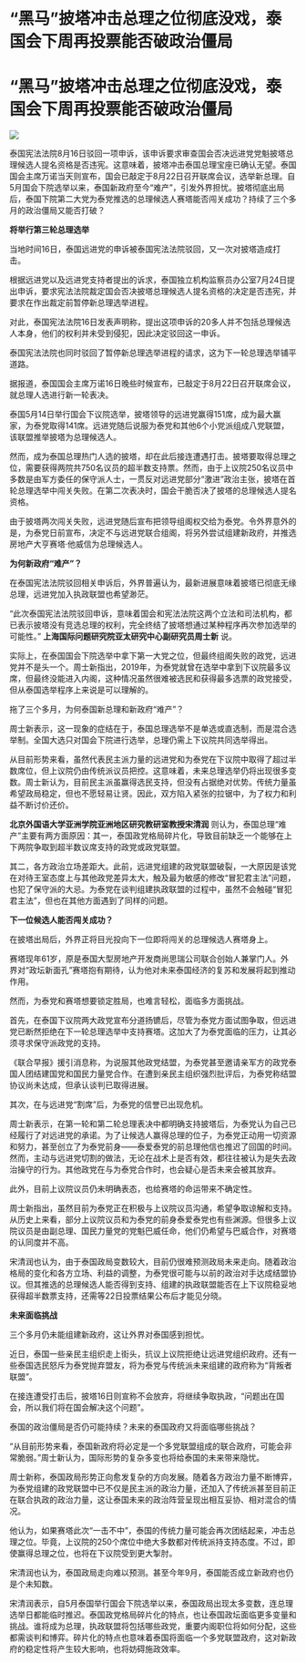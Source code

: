 # “黑马”披塔冲击总理之位彻底没戏，泰国会下周再投票能否破政治僵局

# “黑马”披塔冲击总理之位彻底没戏，泰国会下周再投票能否破政治僵局

![](https://inews.gtimg.com/om_bt/O78EZgZDZLWlji3hUqZUwU1wRVDkH0wx9GyK8YKFOp9N0AA/1000)

泰国宪法法院8月16日驳回一项申诉，该申诉要求审查国会否决远进党党魁披塔总理候选人提名资格是否违宪。这意味着，披塔冲击泰国总理宝座已确认无望。泰国国会主席万诺当天则宣布，国会已敲定于8月22日召开联席会议，选举新总理。自5月国会下院选举以来，泰国新政府至今“难产”，引发外界担忧。披塔彻底出局后，泰国下院第二大党为泰党推选的总理候选人赛塔能否闯关成功？持续了三个多月的政治僵局又能否打破？

**将举行第三轮总理选举**

当地时间16日，泰国远进党的申诉被泰国宪法法院驳回，又一次对披塔造成打击。

根据远进党以及远进党支持者提出的诉求，泰国独立机构监察员办公室7月24日提出申诉，要求宪法法院裁定国会否决披塔总理候选人提名资格的决定是否违宪，并要求在作出裁定前暂停新总理选举进程。

对此，泰国宪法法院16日发表声明称，提出这项申诉的20多人并不包括总理候选人本身，他们的权利并未受到侵犯，因此决定驳回这一申诉。

泰国宪法法院也同时驳回了暂停新总理选举进程的请求，这为下一轮总理选举铺平道路。

据报道，泰国国会主席万诺16日晚些时候宣布，已敲定于8月22日召开联席会议，就总理人选进行新一轮表决。

泰国5月14日举行国会下议院选举，披塔领导的远进党赢得151席，成为最大赢家，为泰党取得141席。远进党随后说服为泰党和其他6个小党派组成八党联盟，该联盟推举披塔为总理候选人。

然而，成为泰国总理热门人选的披塔，却在此后接连遭遇打击。披塔要取得总理之位，需要获得两院共750名议员的超半数支持票。然而，由于上议院250名议员中多数是由军方委任的保守派人士，一贯反对远进党部分“激进”政治主张，披塔在首轮总理选举中闯关失败。在第二次表决时，国会干脆否决了披塔的总理候选人提名资格。

由于披塔两次闯关失败，远进党随后宣布把领导组阁权交给为泰党。令外界意外的是，为泰党日前宣布，决定不与远进党联合组阁，将另外尝试组建新政府，并推选房地产大亨赛塔·他威信为总理候选人。

**为何新政府“难产”？**

在泰国宪法法院驳回相关申诉后，外界普遍认为，最新进展意味着披塔已彻底无缘总理，远进党加入执政联盟也希望渺茫。

“此次泰国宪法法院驳回申诉，意味着国会和宪法法院这两个立法和司法机构，都已表示披塔没有竞选总理的权利，完全终结了披塔想通过某种程序再次参加选举的可能性。”
**上海国际问题研究院亚太研究中心副研究员周士新** 说。

实际上，在泰国国会下院选举中拿下第一大党之位，但最终组阁失败的政党，远进党并不是头一个。周士新指出，2019年，为泰党就曾在选举中拿到下议院最多议席，但最终没能进入内阁，这种情况虽然很难被选民和获得最多选票的政党接受，但从泰国选举程序上来说是可以理解的。

拖了三个多月，为何泰国新总理和新政府“难产”？

周士新表示，这一现象的症结在于，泰国总理选举不是单选或直选制，而是混合选举制。全国大选只对国会下院进行选举，总理仍需上下议院共同选举得出。

从目前形势来看，虽然代表民主派力量的远进党和为泰党在下议院中取得了超过半数席位，但上议院仍由传统派议员把控。这意味着，未来总理选举仍将出现很多变数。周士新认为，目前民主派虽赢得选民支持，但没有占据绝对优势。传统力量虽希望政局稳定，但也不愿轻易让贤。因此，双方陷入紧张的拉锯中，为了权力和利益不断讨价还价。

**北京外国语大学亚洲学院亚洲地区研究教研室教授宋清润**
则认为，泰国总理“难产”主要有两方面原因：其一，泰国政党格局碎片化，导致目前缺乏一个能够在上下两院争取到超半数议席支持的政党或政党联盟。

其二，各方政治立场差距大。此前，远进党组建的政党联盟破裂，一大原因是该党在对待王室态度上与其他政党差异太大，触及最为敏感的修改“冒犯君主法”问题，也犯了保守派的大忌。为泰党在谈判组建执政联盟的过程中，虽然不会触碰“冒犯君主法”，但也在其他方面遇到了同样的问题。

**下一位候选人能否闯关成功？**

在披塔出局后，外界正将目光投向下一位即将闯关的总理候选人赛塔身上。

赛塔现年61岁，原是泰国大型房地产开发商尚思瑞公司联合创始人兼掌门人。外界对“政坛新面孔”赛塔抱有期待，认为他对未来泰国经济的复苏和发展将起到推动作用。

然而，为泰党和赛塔想要锁定胜局，也难言轻松，面临多方面挑战。

首先，在泰国下议院两大政党宣布分道扬镳后，尽管为泰党方面试图争取，但远进党已断然拒绝在下一轮总理选举中支持赛塔。这加大了为泰党面临的压力，让其必须寻求保守派政党的支持。

《联合早报》援引消息称，为说服其他政党结盟，为泰党甚至邀请亲军方的政党泰国人团结建国党和国民力量党合作。在遭到亲民主组织强烈批评后，为泰党称结盟协议尚未达成，但承认谈判已取得进展。

其次，在与远进党“割席”后，为泰党的信誉已出现危机。

周士新表示，在第一轮和第二轮总理表决中都明确支持披塔后，为泰党认为自己已经履行了对远进党的承诺。为了让候选人赢得总理的位子，为泰党正动用一切资源和努力，甚至创立了为泰党前身——泰爱泰党的前总理他信也推迟了回国的时间。然而，主动与远进党切割的做法，无论在战术上是否有效，都往往被认为是失去政治操守的行为。其他政党在与为泰党合作时，也会疑心是否未来会被其放弃。

此外，目前上议院议员仍未明确表态，也给赛塔的命运带来不确定性。

周士新指出，虽然目前为泰党正在积极与上议院议员沟通，希望争取谅解和支持。从历史上来看，部分上议院议员和为泰党的前身泰爱泰党也有些渊源。但很多上议院议员是由副总理、国民力量党的党魁巴威任命，他们仍希望与巴威合作，对赛塔的认同度并不高。

宋清润也认为，由于泰国政局变数较大，目前仍很难预测政局未来走向。随着政治格局的变化和各方立场、利益的调整，为泰党很可能与以前的政治对手达成结盟协议。但其推选的总理候选人能否得到支持、组建的执政联盟能否在上下议院稳妥地获得超半数票支持，还需等22日投票结果公布后才能见分晓。

**未来面临挑战**

三个多月仍未能组建新政府，这让外界对泰国感到担忧。

近日，泰国一些亲民主组织走上街头，抗议上议院拒绝让远进党组织政府。还有一些泰国选民怒斥为泰党抛弃盟友，将为泰党与传统派未来组建的政府称为“背叛者联盟”。

在接连遭受打击后，披塔16日则宣称不会放弃，将继续争取执政，“问题出在国会，所以我们将在国会解决这个问题”。

泰国的政治僵局是否仍可能持续？未来的泰国政府又将面临哪些挑战？

“从目前形势来看，泰国新政府将必定是一个多党联盟组成的联合政府，可能会非常脆弱。”周士新认为，国际形势的复杂多变也将给泰国的未来带来隐忧。

周士新称，泰国政局形势正向愈发复杂的方向发展。随着各方政治力量不断博弈，为泰党组建的政党联盟中已不仅是民主派的政治力量，还加入了传统派甚至目前正在联合执政的政治力量，这让泰国未来的政治阵营呈现出相互妥协、相对混合的情况。

他认为，如果赛塔此次“一击不中”，泰国的传统力量可能会再次团结起来，冲击总理之位。毕竟，上议院的250个席位中绝大多数都对传统派持支持态度。不过，即使赢得总理之位，也将在下议院受到更大掣肘。

宋清润也认为，泰国政局走向难以预测。甚至今年9月，泰国能否成立新政府也仍是个未知数。

宋清润表示，自5月泰国举行国会下院选举以来，泰国政局出现太多变数，连总理选举日都能临时推迟。泰国政党格局碎片化的特点，也让泰国政坛面临更多变量和挑战。谁将成为总理，执政联盟将包括哪些政党，重要内阁职位将如何分配，这些都需谈判和博弈。碎片化的特点也意味着泰国将面临一个多党联盟政府，这对新政府的稳定性将产生较大影响，也将妨碍施政效率。

